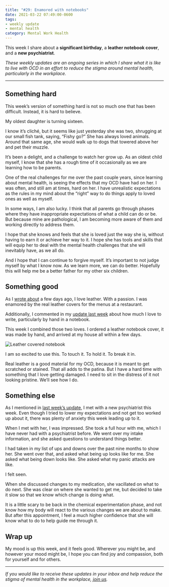 ```yaml
---
title: "#29: Enamored with notebooks"
date: 2021-03-22 07:49:00-0600
tags:
- weekly update
- mental health
category: Mental Work Health
---
```


This week I share about a **significant birthday**, a **leather notebook cover**, and a **new psychiatrist**.

_These weekly updates are an ongoing series in which I share what it is like to live with OCD in an effort to reduce the stigma around mental health, particularly in the workplace._

***

## Something hard
This week’s version of something hard is not so much one that has been difficult. Instead, it is hard to believe.

My oldest daughter is turning sixteen.

I know it’s cliché, but it seems like just yesterday she was two, shrugging at our small fish tank, saying, “Fishy go?” She has always loved animals. Around that same age, she would walk up to dogs that towered above her and pet their muzzle.

It’s been a delight, and a challenge to watch her grow up. As an oldest child myself, I know that she has a rough time of it occasionally as we are learning how to be parents.

One of the real challenges for me over the past couple years, since learning about mental health, is seeing the effects that my OCD have had on her. I was often, and still am at times, hard on her. I have unrealistic expectations as the rules in my mind about the “right” way to do things apply to loved ones as well as myself.

In some ways, I am also lucky. I think that all parents go through phases where they have inappropriate expectations of what a child can do or be. But because mine are pathological, I am becoming more aware of them and working directly to address them.

I hope that she knows and feels that she is loved just the way she is, without having to earn it or achieve her way to it. I hope she has tools and skills that will equip her to deal with the mental health challenges that she will inevitably have, as we all do.

And I hope that I can continue to forgive myself. It’s important to not judge myself by what I know now. As we learn more, we can do better. Hopefully this will help me be a better father for my other six children.

## Something good
As I [wrote about](https://world.hey.com/bennorris/leather-menu-covers-6c481711) a few days ago, I love leather. With a passion. I was enamored by the real leather covers for the menus at a restaurant.

Additionally, I commented in my [update last week](https://bennorris.com/2021/03/17/waves-of-change) about how much I love to write, particularly by hand in a notebook.

This week I combined those two loves. I ordered a leather notebook cover, it was made by hand, and arrived at my house all within a few days.

![Leather covered notebook](https://media.bennorris.com/images/mentalworkhealth/uploads/2021/3a9e2cda4e.jpg)

I am so excited to use this. To touch it. To hold it. To break it in.

Real leather is a good material for my OCD, because it is meant to get scratched or stained. That all adds to the patina. But I have a hard time with something that I love getting damaged. I need to sit in the distress of it not looking pristine. We’ll see how I do.

## Something else
As I mentioned in [last week’s update](https://bennorris.com/2021/03/17/waves-of-change), I met with a new psychiatrist this week. Even though I tried to lower my expectations and not get too worked up about it, there was plenty of anxiety this week leading up to it.

When I met with her, I was impressed. She took a full hour with me, which I have never had with a psychiatrist before. We went over my intake information, and she asked questions to understand things better.

I had taken in my list of ups and downs over the past nine months to show her. She went over that, and asked what being up looks like for me. She asked what being down looks like. She asked what my panic attacks are like.

I felt seen.

When she discussed changes to my medication, she vacillated on what to do next. She was clear on where she wanted to get me, but decided to take it slow so that we know which change is doing what.

It is a little scary to be back in the chemical experimentation phase, and not know how my body will react to the various changes we are about to make. But after this appointment, I feel a much higher confidence that she will know what to do to help guide me through it.

## Wrap up
My mood is up this week, and it feels good. Wherever you might be, and however your mood might be, I hope you can find joy and compassion, both for yourself and for others. 

***

_If you would like to receive these updates in your inbox and help reduce the stigma of mental health in the workplace, [join us](https://bennorris.com/subscribe/mwh/)._
